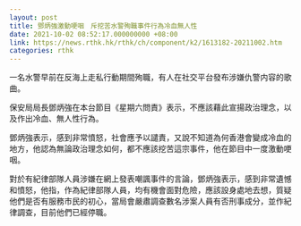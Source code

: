 ```yaml
---
layout: post
title: 鄧炳強激動哽咽　斥挖苦水警殉職事件行為冷血無人性
date: 2021-10-02 08:52:17.000000000 +08:00
link: https://news.rthk.hk/rthk/ch/component/k2/1613182-20211002.htm
categories: rthk
---
```


一名水警早前在反海上走私行動期間殉職，有人在社交平台發布涉嫌仇警内容的歌曲。

保安局局長鄧炳強在本台節目《星期六問責》表示，不應該藉此宣揚政治理念，以及作出冷血、無人性行為。

鄧炳強表示，感到非常憤怒，社會應予以譴責，又說不知道為何香港會變成冷血的地方，他認為無論政治理念如何，都不應該挖苦這宗事件，他在節目中一度激動哽咽。

對於有紀律部隊人員涉嫌在網上發表嘲諷事件的言論，鄧炳強表示，感到非常遺憾和憤怒，他指，作為紀律部隊人員，均有機會面對危險，應該設身處地去想，質疑他們是否有服務市民的初心，當局會嚴肅調查數名涉案人員有否刑事成分，並作紀律調查，目前他們已經停職。
